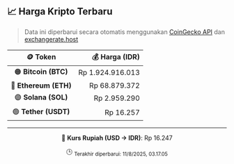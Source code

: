 

<!-- HARGA_KRIPTO -->
## 📈 Harga Kripto Terbaru

> Data ini diperbarui secara otomatis menggunakan [CoinGecko API](https://www.coingecko.com/) dan [exchangerate.host](https://exchangerate.host/)

<div align="center">

| 🪙 Token | 💰 Harga (IDR) |
|:------:|---------------:|
| 🟠 **Bitcoin (BTC)**   | Rp 1.924.916.013 |
| 🔵 **Ethereum (ETH)**  | Rp 68.879.372 |
| 🟣 **Solana (SOL)**    | Rp 2.959.290 |
| 🟢 **Tether (USDT)**   | Rp 16.257 |

---

💱 **Kurs Rupiah (USD → IDR)**: Rp 16.247

🕒 <sub>Terakhir diperbarui: 11/8/2025, 03.17.05</sub>

</div>
<!-- /HARGA_KRIPTO -->